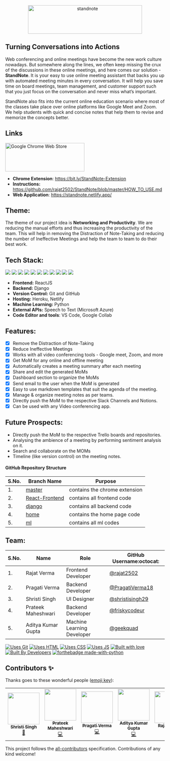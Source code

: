 <div align="center"> <a href="https://standnote.netlify.app/"> <img align="center" alt="standnote" src="https://i.ibb.co/VHMQVSf/stand-note-full1.png" height='90' width='360'> </a> </div>

## Turning Conversations into Actions

Web conferencing and online meetings have become the new work culture nowadays. But somewhere along the lines, we often keep missing the crux of the discussions in these online meetings, and here comes our solution - **StandNote**. It is your easy to use online meeting assistant that backs you up with automated meeting minutes in every conversation. It will help you save time on board meetings, team management, and customer support such that you just focus on the conversation and never miss what’s important.

StandNote also fits into the current online education scenario where most of the classes take place over online platforms like Google Meet and Zoom. We help students with quick and concise notes that help them to revise and memorize the concepts better.

## Links

<a href="https://chrome.google.com/webstore/detail/standnote/emgbjefldokjjjoofmidcnigmienlclm"><img src="https://tunnello.com/wp-content/uploads/2018/09/available-chrome-store-tunnello.png" alt="Google Chrome Web Store" height='90' width='250'/></a>

- **Chrome Extension**: https://bit.ly/StandNote-Extension <br/>
- **Instructions:** https://github.com/rajat2502/StandNote/blob/master/HOW_TO_USE.md <br/>
- **Web Application**: https://standnote.netlify.app/

## Theme:

The theme of our project idea is **Networking and Productivity**. We are reducing the manual efforts and thus increasing the productivity of the team. This will help in removing the Distraction of Note-Taking and reducing the number of Ineffective Meetings and help the team to team to do their best work.

## Tech Stack:

<img src="https://img.shields.io/badge/html5%20-%23E34F26.svg?&style=for-the-badge&logo=html5&logoColor=white"/> <img src="https://img.shields.io/badge/css3%20-%231572B6.svg?&style=for-the-badge&logo=css3&logoColor=white"/> <img src="https://img.shields.io/badge/python%20-%2314354C.svg?&style=for-the-badge&logo=python&logoColor=white"/> <img src="https://img.shields.io/badge/javascript%20-%23323330.svg?&style=for-the-badge&logo=javascript&logoColor=%23F7DF1E"/> <img src="https://img.shields.io/badge/react%20-%2320232a.svg?&style=for-the-badge&logo=react&logoColor=%2361DAFB"/> <img src="https://img.shields.io/badge/django%20-%23092E20.svg?&style=for-the-badge&logo=django&logoColor=white"/> <img src="https://img.shields.io/badge/markdown-%23000000.svg?&style=for-the-badge&logo=markdown&logoColor=white"/> <img src="https://img.shields.io/badge/adobe%20photoshop%20-%2331A8FF.svg?&style=for-the-badge&logo=adobe%20photoshop&logoColor=white"/> <img src="https://img.shields.io/badge/github%20-%23121011.svg?&style=for-the-badge&logo=github&logoColor=white"/> <img src="https://img.shields.io/badge/heroku%20-%23430098.svg?&style=for-the-badge&logo=heroku&logoColor=white"/> <img src ="https://img.shields.io/badge/sqlite-%2307405e.svg?&style=for-the-badge&logo=sqlite&logoColor=white"/>

- **Frontend:** ReactJS
- **Backend:** Django
- **Version Control:** Git and GitHub
- **Hosting:** Heroku, Netlify
- **Machine Learning:** Python
- **External APIs:** Speech to Text (Microsoft Azure)
- **Code Editor and tools**: VS Code, Google Collab

## Features:

- [x] Remove the Distraction of Note-Taking
- [x] Reduce Ineffective Meetings
- [x] Works with all video conferencing tools - Google meet, Zoom, and more
- [x] Get MoM for any online and offline meeting
- [x] Automatically creates a meeting summary after each meeting
- [x] Share and edit the generated MoMs
- [x] Dashboard section to organize the MoMs
- [x] Send email to the user when the MoM is generated
- [x] Easy to use markdown templates that suit the agenda of the meeting.
- [x] Manage & organize meeting notes as per teams.
- [x] Directly push the MoM to the respective Slack Channels and Notions.
- [x] Can be used with any Video conferencing app.

## Future Prospects:

- Directly push the MoM to the respective Trello boards and repositories.
- Analysing the ambience of a meeting by performing sentiment analysis on it.
- Search and collaborate on the MOMs
- Timeline (like version control) on the meeting notes.

#### GitHub Repository Structure

| S.No. | Branch Name                                                                  | Purpose                       |
| ----- | ---------------------------------------------------------------------------- | ----------------------------- |
| 1.    | [master](https://github.com/rajat2502/StandNote/tree/master)                 | contains the chrome extension |
| 2.    | [React-Frontend](https://github.com/rajat2502/StandNote/tree/React-Frontend) | contains all frontend code    |
| 3.    | [django](https://github.com/rajat2502/StandNote/tree/django)                 | contains all backend code     |
| 4.    | [home](https://github.com/rajat2502/StandNote/tree/home)                     | contains the home page code   |
| 5.    | [ml](https://github.com/rajat2502/StandNote/tree/ml)                         | contains all ml codes         |

## Team:

| S.No. | Name               | Role                       | GitHub Username:octocat:                             |
| ----- | ------------------ | -------------------------- | ---------------------------------------------------- |
| 1.    | Rajat Verma        | Frontend Developer         | [@rajat2502](https://github.com/rajat2502)           |
| 2.    | Pragati Verma      | Backend Developer          | [@PragatiVerma18](https://github.com/PragatiVerma18) |
| 3.    | Shristi Singh      | UI Designer                | [@shristisingh29](https://github.com/shristisingh29) |
| 4.    | Prateek Maheshwari | Backend Developer          | [@friskycodeur](https://github.com/friskycodeur)     |
| 5.    | Aditya Kumar Gupta | Machine Learning Developer | [@geekquad](https://github.com/geekquad)             |

[![Uses Git](https://forthebadge.com/images/badges/uses-git.svg)](https://github.com/rajat2502/StandNote/) [![Uses HTML](https://forthebadge.com/images/badges/uses-html.svg)](https://github.com/rajat2502/StandNote/) [![Uses CSS](https://forthebadge.com/images/badges/uses-css.svg)](https://github.com/rajat2502/StandNote/) [![Uses JS](https://forthebadge.com/images/badges/uses-js.svg)](https://github.com/rajat2502/StandNote/)
[![Built with love](https://forthebadge.com/images/badges/built-with-love.svg)](https://github.com/rajat2502/StandNote/) [![Built By Developers](https://forthebadge.com/images/badges/built-by-developers.svg)](https://github.com/rajat2502/StandNote/) [![forthebadge made-with-python](http://ForTheBadge.com/images/badges/made-with-python.svg)](https://github.com/rajat2502/StandNote/)

## Contributors ✨

Thanks goes to these wonderful people ([emoji key](https://allcontributors.org/docs/en/emoji-key)):

<!-- ALL-CONTRIBUTORS-LIST:START - Do not remove or modify this section -->
<!-- prettier-ignore-start -->
<!-- markdownlint-disable -->
<table>
  <tr>
    <td align="center"><a href="https://github.com/shristisingh29"><img src="https://avatars1.githubusercontent.com/u/44435610?v=4" width="100px;" alt=""/><br /><sub><b>Shristi Singh</b></sub></a><br /><a href="#design-shristisingh29" title="Design">🎨</a></td>
    <td align="center"><a href="https://www.linkedin.com/in/friskycodeur/"><img src="https://avatars3.githubusercontent.com/u/45481137?v=4" width="100px;" alt=""/><br /><sub><b>Prateek Maheshwari</b></sub></a><br /><a href="https://github.com/rajat2502/StandNote/commits?author=friskycodeur" title="Code">💻</a></td>
    <td align="center"><a href="https://www.linkedin.com/in/PragatiVerma18/"><img src="https://avatars2.githubusercontent.com/u/42115530?v=4" width="100px;" alt=""/><br /><sub><b>Pragati Verma</b></sub></a><br /><a href="https://github.com/rajat2502/StandNote/commits?author=PragatiVerma18" title="Code">💻</a></td>
    <td align="center"><a href="https://www.linkedin.com/in/geekquad/"><img src="https://avatars1.githubusercontent.com/u/47635806?v=4" width="100px;" alt=""/><br /><sub><b>Aditya Kumar Gupta</b></sub></a><br /><a href="https://github.com/rajat2502/StandNote/commits?author=geekquad" title="Code">💻</a></td>
    <td align="center"><a href="https://rajat2502.github.io/portfolio/"><img src="https://avatars2.githubusercontent.com/u/42200276?v=4" width="100px;" alt=""/><br /><sub><b>Rajat Verma</b></sub></a><br /><a href="https://github.com/rajat2502/StandNote/commits?author=rajat2502" title="Code">💻</a> <a href="#design-rajat2502" title="Design">🎨</a></td>
  </tr>
</table>

<!-- markdownlint-enable -->
<!-- prettier-ignore-end -->

<!-- ALL-CONTRIBUTORS-LIST:END -->

This project follows the [all-contributors](https://github.com/all-contributors/all-contributors) specification. Contributions of any kind welcome!
